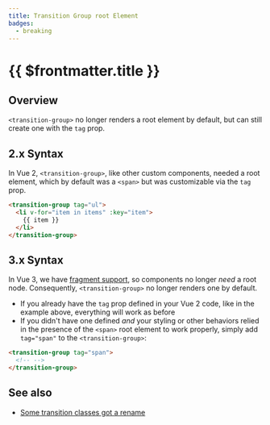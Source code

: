 ```yaml
---
title: Transition Group root Element
badges:
  - breaking
---
```


# {{ $frontmatter.title }} <MigrationBadges :badges="$frontmatter.badges" />

## Overview

`<transition-group>` no longer renders a root element by default, but can still create one with the `tag` prop.

## 2.x Syntax

In Vue 2, `<transition-group>`, like other custom components, needed a root element, which by default was a `<span>` but was customizable via the `tag` prop.

```html
<transition-group tag="ul">
  <li v-for="item in items" :key="item">
    {{ item }}
  </li>
</transition-group>
```

## 3.x Syntax

In Vue 3, we have [fragment support](/guide/migration/fragments.html), so components no longer _need_ a root node. Consequently, `<transition-group>` no longer renders one by default.

- If you already have the `tag` prop defined in your Vue 2 code, like in the example above, everything will work as before
- If you didn't have one defined _and_ your styling or other behaviors relied in the presence of the `<span>` root element to work properly, simply add `tag="span"` to the `<transition-group>`:

```html
<transition-group tag="span">
  <!-- -->
</transition-group>
```

## See also

- [Some transition classes got a rename](/guide/migration/transition.html)
